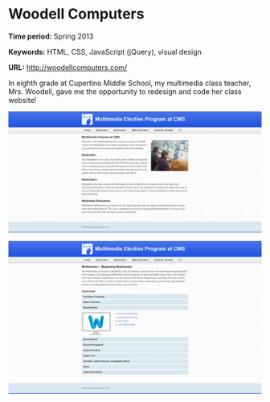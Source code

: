 # Woodell Computers

**Time period:** Spring 2013

**Keywords:** HTML, CSS, JavaScript (jQuery), visual design

**URL:** <http://woodellcomputers.com/>


In eighth grade at Cupertino Middle School, my multimedia class teacher, Mrs. Woodell, gave me the opportunity to redesign and code her class website!

![Screenshot of homepage](home.png)

![Screenshot of curriculum page](mm1.png)
